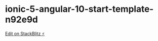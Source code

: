 # ionic-5-angular-10-start-template-n92e9d

[Edit on StackBlitz ⚡️](https://stackblitz.com/edit/ionic-5-angular-10-start-template-n92e9d)